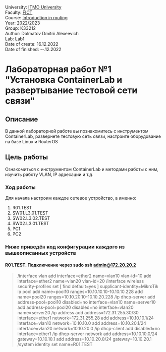 University: [ITMO University](https://itmo.ru/ru/)  
Faculty: [FICT](https://fict.itmo.ru)  
Course: [Introduction in routing](https://github.com/itmo-ict-faculty/introduction-in-routing)  
Year: 2022/2023  
Group: K33212  
Author: Dolmatov Dmitrii Alexeevich  
Lab: Lab1  
Date of create: 16.12.2022  
Date of finished: --.12.2022  

# Лабораторная работ №1 "Установка ContainerLab и развертывание тестовой сети связи"  
## Описание  
В данной лабораторной работе вы познакомитесь с инструментом ContainerLab, развернете тестовую сеть связи, настроите оборудование на базе Linux и RouterOS
## Цель работы  
Ознакомиться с инструментом ContainerLab и методами работы с ним, изучить работу VLAN, IP адресации и т.д.
### Ход работы  
Для начала настроим каждое сетевое устройство, а именно:
1. R01.TEST
2. SW01.L3.01.TEST
3. SW02.L3.02.TEST
4. SW02.L3.01.TEST
5. PC1
6. PC2  
 
### Ниже приведён код конфигурации каждого из вышеописанных устройств
#### R01.TEST. Подключение через sudo ssh admin@172.20.20.2
> /interface vlan
> add interface=ether2 name=vlan10 vlan-id=10
> add interface=ether2 name=vlan20 vlan-id=20
> /interface wireless security-profiles
> set [ find default=yes ] supplicant-identity=MikroTik
> ip pool
> add name=pool10 ranges=10.10.10.10-10.10.10.228
> add name=pool20 ranges=10.10.20.10-10.10.20.228
> /ip dhcp-server
> add address-pool=pool10 disabled=no interface=vlan10 name=server10
> add address-pool=pool20 disabled=no interface=vlan20 name=server20
> /ip address
> add address=172.31.255.30/30 interface=ether1 network=172.31.255.28
> add address=10.10.10.1/24 interface=vlan10 network=10.10.10.0
> add address=10.10.20.1/24 interface=vlan20 network=10.10.20.0
> /ip dhcp-client
> add disabled=no interface=ether1
> /ip dhcp-server network
> add address=10.10.10.0/24 gateway=10.10.10.1
> add address=10.10.20.0/24 gateway=10.10.20.1
> /system identity
> set name=R01.TEST
